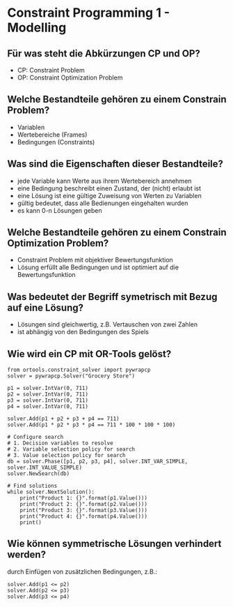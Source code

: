 # Constraint Programming 1 - Modelling

## Für was steht die Abkürzungen CP und OP?
* CP: Constraint Problem
* OP: Constraint Optimization Problem

## Welche Bestandteile gehören zu einem Constrain Problem?
* Variablen
* Wertebereiche (Frames)
* Bedingungen (Constraints)

## Was sind die Eigenschaften dieser Bestandteile?
* jede Variable kann Werte aus ihrem Wertebereich annehmen
* eine Bedingung beschreibt einen Zustand, der (nicht) erlaubt ist
* eine Lösung ist eine gültige Zuweisung von Werten zu Variablen
* gültig bedeutet, dass alle Bedienungen eingehalten wurden
* es kann 0-n Lösungen geben

## Welche Bestandteile gehören zu einem Constrain Optimization Problem?
* Constraint Problem mit objektiver Bewertungsfunktion
* Lösung erfüllt alle Bedingungen und ist optimiert auf die Bewertungsfunktion

## Was bedeutet der Begriff symetrisch mit Bezug auf eine Lösung?
* Lösungen sind gleichwertig, z.B. Vertauschen von zwei Zahlen
* ist abhängig von den Bedingungen des Spiels

## Wie wird ein CP mit OR-Tools gelöst?
```
from ortools.constraint_solver import pywrapcp
solver = pywrapcp.Solver("Grocery Store")

p1 = solver.IntVar(0, 711)
p2 = solver.IntVar(0, 711)
p3 = solver.IntVar(0, 711)
p4 = solver.IntVar(0, 711)

solver.Add(p1 + p2 + p3 + p4 == 711)
solver.Add(p1 * p2 * p3 * p4 == 711 * 100 * 100 * 100)

# Configure search
# 1. Decision variables to resolve
# 2. Variable selection policy for search
# 3. Value selection policy for search
db = solver.Phase([p1, p2, p3, p4], solver.INT_VAR_SIMPLE, solver.INT_VALUE_SIMPLE)
solver.NewSearch(db)

# Find solutions
while solver.NextSolution():
	print("Product 1: {}".format(p1.Value()))
	print("Product 2: {}".format(p2.Value()))
	print("Product 3: {}".format(p3.Value()))
	print("Product 4: {}".format(p4.Value()))
	print()
```

## Wie können symmetrische Lösungen verhindert werden?
durch Einfügen von zusätzlichen Bedingungen, z.B.:

```
solver.Add(p1 <= p2)
solver.Add(p2 <= p3)
solver.Add(p3 <= p4)
```

